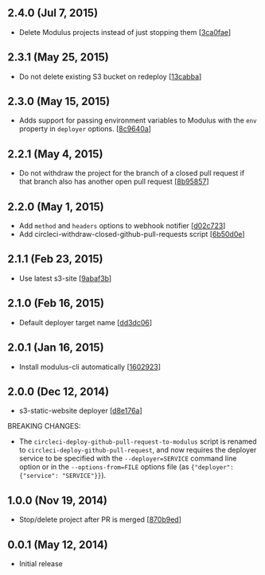 ## 2.4.0 (Jul 7, 2015)

- Delete Modulus projects instead of just stopping them [[3ca0fae](https://github.com/SparkartGroupInc/qa-deployer/commit/3ca0fae675efb9626a299f48ce4e8dde1d11c101)]

## 2.3.1 (May 25, 2015)

- Do not delete existing S3 bucket on redeploy [[13cabba](https://github.com/SparkartGroupInc/qa-deployer/commit/13cabbac8a6cd0c48d95ec03d04b1c1d3d392f4f)]

## 2.3.0 (May 15, 2015)

- Adds support for passing environment variables to Modulus with the `env` property in `deployer` options.
[[8c9640a](https://github.com/SparkartGroupInc/qa-deployer/commit/8c9640ad34732fc65a0b733550dfb04e3cab1faa)]

## 2.2.1 (May 4, 2015)

 - Do not withdraw the project for the branch of a closed pull request if that branch also has another open pull request [[8b95857](https://github.com/SparkartGroupInc/qa-deployer/commit/8b958579ffc7620d82c153dc69a86cf83ef9f1b5)]

## 2.2.0 (May 1, 2015)

 - Add `method` and `headers` options to webhook notifier [[d02c723](https://github.com/SparkartGroupInc/qa-deployer/commit/d02c723cf8961a180ea2812bd298289248e633f8)]
 - Add circleci-withdraw-closed-github-pull-requests script [[6b50d0e](https://github.com/SparkartGroupInc/qa-deployer/commit/6b50d0e0ed8dd3230e59455a7c73271db32d5742)]

## 2.1.1 (Feb 23, 2015)

 - Use latest s3-site [[9abaf3b](https://github.com/SparkartGroupInc/qa-deployer/commit/9abaf3b9b56b450848c533a95d9771fce6dd0a39)]

## 2.1.0 (Feb 16, 2015)

 - Default deployer target name [[dd3dc06](https://github.com/SparkartGroupInc/qa-deployer/commit/dd3dc0678a34d658375f337cad90964f83891978)]

## 2.0.1 (Jan 16, 2015)

 - Install modulus-cli automatically [[1602923](https://github.com/SparkartGroupInc/qa-deployer/commit/16029235146e21a86cc2933ea1e0863bf412e627)]

## 2.0.0 (Dec 12, 2014)

 - s3-static-website deployer [[d8e176a](https://github.com/SparkartGroupInc/qa-deployer/commit/d8e176a56b24e9281bcae6fa296c1f25b8838d6e)]

BREAKING CHANGES:

 - The `circleci-deploy-github-pull-request-to-modulus` script is renamed to `circleci-deploy-github-pull-request`, and now requires the deployer service to be specified with the `--deployer=SERVICE` command line option or in the `--options-from=FILE` options file (as `{"deployer": {"service": "SERVICE"}}`).

## 1.0.0 (Nov 19, 2014)

 - Stop/delete project after PR is merged [[870b9ed](https://github.com/SparkartGroupInc/qa-deployer/commit/870b9ed1e65f222de61ec8f915678eb78a5af9db)]

## 0.0.1 (May 12, 2014)

 - Initial release
